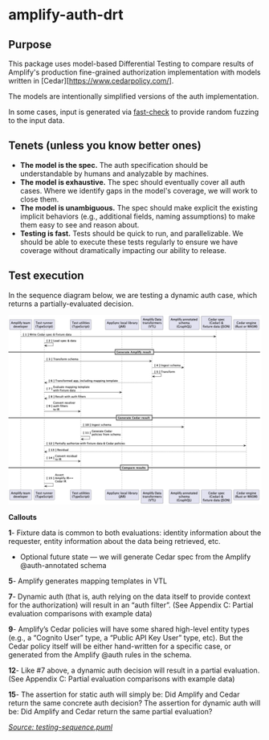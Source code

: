 # amplify-auth-drt

## Purpose

This package uses model-based Differential Testing to compare results of Amplify's production fine-grained authorization implementation with models written in [Cedar][https://www.cedarpolicy.com/].

The models are intentionally simplified versions of the auth implementation.

In some cases, input is generated via [fast-check](https://github.com/dubzzz/fast-check) to provide random fuzzing to the input data.

## Tenets (unless you know better ones)

- **The model is the spec.** The auth specification should be understandable by humans and analyzable by machines.
- **The model is exhaustive.** The spec should eventually cover all auth cases. Where we identify gaps in the model's coverage, we will work to close them.
- **The model is unambiguous.** The spec should make explicit the existing implicit behaviors (e.g., additional fields, naming assumptions) to make them easy to see and reason about.
- **Testing is fast.** Tests should be quick to run, and parallelizable. We should be able to execute these tests regularly to ensure we have coverage without dramatically impacting our ability to release.

## Test execution

In the sequence diagram below, we are testing a dynamic auth case, which returns a partially-evaluated decision.

![Test execution sequence diagram](./testing-sequence.png)

**Callouts**

**1**- Fixture data is common to both evaluations: identity information about the requester, entity information about the data being retrieved, etc. 
   - Optional future state — we will generate Cedar spec from the Amplify @auth-annotated schema

**5**- Amplify generates mapping templates in VTL

**7**- Dynamic auth (that is, auth relying on the data itself to provide context for the authorization) will result in an “auth filter”. (See Appendix C: Partial evaluation comparisons with example data)

**9**- Amplify’s Cedar policies will have some shared high-level entity types (e.g., a “Cognito User” type, a “Public API Key User” type, etc). But the Cedar policy itself will be either hand-written for a specific case, or generated from the Amplify @auth rules in the schema.

**12**- Like #7 above, a dynamic auth decision will result in a partial evaluation. (See Appendix C: Partial evaluation comparisons with example data)

**15**- The assertion for static auth will simply be: Did Amplify and Cedar return the same concrete auth decision? The assertion for dynamic auth will be: Did Amplify and Cedar return the same partial evaluation?

_[Source: testing-sequence.puml](./testing-sequence.puml)_
